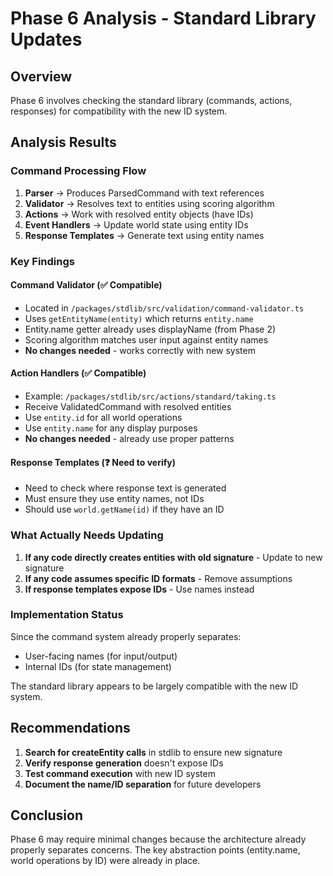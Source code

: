 # Phase 6 Analysis - Standard Library Updates

## Overview
Phase 6 involves checking the standard library (commands, actions, responses) for compatibility with the new ID system.

## Analysis Results

### Command Processing Flow
1. **Parser** → Produces ParsedCommand with text references
2. **Validator** → Resolves text to entities using scoring algorithm
3. **Actions** → Work with resolved entity objects (have IDs)
4. **Event Handlers** → Update world state using entity IDs
5. **Response Templates** → Generate text using entity names

### Key Findings

#### Command Validator (✅ Compatible)
- Located in `/packages/stdlib/src/validation/command-validator.ts`
- Uses `getEntityName(entity)` which returns `entity.name`
- Entity.name getter already uses displayName (from Phase 2)
- Scoring algorithm matches user input against entity names
- **No changes needed** - works correctly with new system

#### Action Handlers (✅ Compatible)
- Example: `/packages/stdlib/src/actions/standard/taking.ts`
- Receive ValidatedCommand with resolved entities
- Use `entity.id` for all world operations
- Use `entity.name` for any display purposes
- **No changes needed** - already use proper patterns

#### Response Templates (❓ Need to verify)
- Need to check where response text is generated
- Must ensure they use entity names, not IDs
- Should use `world.getName(id)` if they have an ID

### What Actually Needs Updating

1. **If any code directly creates entities with old signature** - Update to new signature
2. **If any code assumes specific ID formats** - Remove assumptions
3. **If response templates expose IDs** - Use names instead

### Implementation Status

Since the command system already properly separates:
- User-facing names (for input/output)
- Internal IDs (for state management)

The standard library appears to be largely compatible with the new ID system.

## Recommendations

1. **Search for createEntity calls** in stdlib to ensure new signature
2. **Verify response generation** doesn't expose IDs
3. **Test command execution** with new ID system
4. **Document the name/ID separation** for future developers

## Conclusion

Phase 6 may require minimal changes because the architecture already properly separates concerns. The key abstraction points (entity.name, world operations by ID) were already in place.
